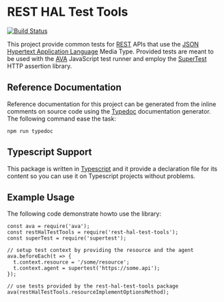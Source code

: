 # REST HAL Test Tools
[![Build Status](https://travis-ci.org/zephyrec/rest-hal-test-tools.svg?branch=master)](https://travis-ci.org/zephyrec/rest-hal-test-tools)

This project provide common tests for [REST][rest] APIs that use the
[JSON Hypertext Application Language][hal] Media Type. Provided tests
are meant to be used with the [AVA][ava] JavaScript test runner and
employ the [SuperTest][supertest] HTTP assertion library.

## Reference Documentation
Reference documentation for this project can be generated from the
inline comments on source code using the [Typedoc][typedoc]
documentation generator. The following command ease the task:

    npm run typedoc

## Typescript Support
This package is written in [Typescript][typescript] and it provide a
declaration file for its content so you can use it on Typescript
projects without problems.

## Example Usage
The following code demonstrate howto use the library:

```node
const ava = require('ava');
const restHalTestTools = require('rest-hal-test-tools');
const superTest = require('supertest');

// setup test context by providing the resource and the agent
ava.beforeEach(t => {
  t.context.resource = '/some/resource';
  t.context.agent = supertest('https://some.api');
});

// use tests provided by the rest-hal-test-tools package
ava(restHalTestTools.resourceImplementOptionsMethod);
```


[ava]: https://github.com/avajs
[hal]: https://tools.ietf.org/html/draft-kelly-json-hal-08
[rest]: https://en.wikipedia.org/wiki/Representational_state_transfer
[supertest]: https://github.com/visionmedia/supertest
[typedoc]: http://typedoc.org/
[typescript]: https://www.typescriptlang.org/
